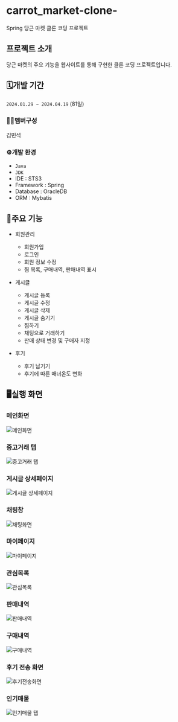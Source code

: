 # carrot_market-clone-
Spring 당근 마켓 클론 코딩 프로젝트

## 프로젝트 소개
당근 마켓의 주요 기능을 웹사이트를 통해 구현한 클론 코딩 프로젝트입니다.

## 🗓️개발 기간
`2024.01.29 ~ 2024.04.19` (81일)

### 🧑‍💻멤버구성
김민석

### ⚙️개발 환경
- `Java`
- `JDK`
- IDE : STS3
- Framework : Spring
- Database : OracleDB
- ORM : Mybatis

## 📌주요 기능
- 회원관리
  - 회원가입
  - 로그인
  - 회원 정보 수정
  - 찜 목록, 구매내역, 판매내역 표시
  
- 게시글
  - 게시글 등록
  - 게시글 수정
  - 게시글 삭제
  - 게시글 숨기기
  - 찜하기
  - 채팅으로 거래하기
  - 판매 상태 변경 및 구매자 지정
    
- 후기
  - 후기 남기기
  - 후기에 따른 매너온도 변화

## 🖥️실행 화면
### 메인화면
![메인화면](https://github.com/Alsss7/carrot_market-clone-/assets/107114144/2e1c21c1-5e3d-4e43-9389-e9616c35aeca)

### 중고거래 탭
![중고거래 탭](https://github.com/Alsss7/carrot_market-clone-/assets/107114144/fdcff16d-72fc-461c-89b0-5dbf9f7ac4fc)

### 게시글 상세페이지
![게시글 상세페이지](https://github.com/Alsss7/carrot_market-clone-/assets/107114144/54089a93-c452-4f67-9e39-94711ed7b658)

### 채팅창
![채팅화면](https://github.com/Alsss7/carrot_market-clone-/assets/107114144/12196fbf-2fee-444c-b9cf-4966028e3bc2)

### 마이페이지
![마이페이지](https://github.com/Alsss7/carrot_market-clone-/assets/107114144/f9f1f7f1-c1d3-4287-9593-d897f7800581)

### 관심목록
![관심목록](https://github.com/Alsss7/carrot_market-clone-/assets/107114144/e8c8ca28-bc9e-49bd-ae22-62b93b1dfc32)

### 판매내역
![판매내역](https://github.com/Alsss7/carrot_market-clone-/assets/107114144/ca647aee-2657-43c8-b371-58c2af67c6a8)

### 구매내역
![구매내역](https://github.com/Alsss7/carrot_market-clone-/assets/107114144/dd604579-1f2b-4c39-89f0-4ef0b86ff364)

### 후기 전송 화면
![후기전송화면](https://github.com/Alsss7/carrot_market-clone-/assets/107114144/bf9a4b01-8905-453b-9427-3c296053a225)

### 인기매물
![인기매물 탭](https://github.com/Alsss7/carrot_market-clone-/assets/107114144/8b3b74ed-5376-42c3-a1e7-bba6a7e01878)
